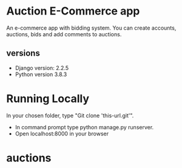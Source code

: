 # Auction E-Commerce app

An e-commerce app with bidding system. You can create accounts, auctions, bids and add comments to auctions.

## versions

- Django version: 2.2.5
- Python version 3.8.3

# Running Locally

In your chosen folder, type "Git clone 'this-url.git'".

- In command prompt type python manage.py runserver.
- Open localhost:8000 in your browser
# auctions

